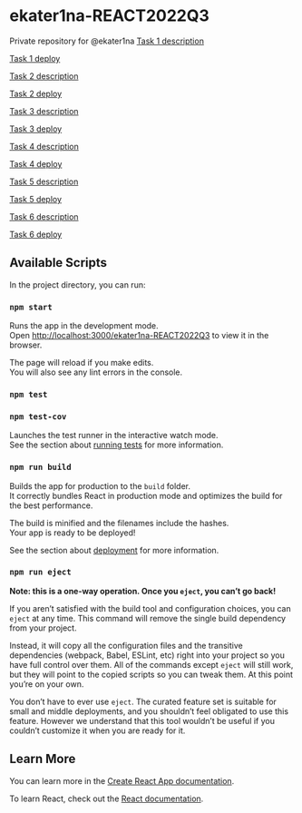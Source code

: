 # ekater1na-REACT2022Q3

Private repository for @ekater1na
[Task 1 description](https://github.com/rolling-scopes-school/tasks/tree/master/react/modules/module01)

[Task 1 deploy](https://react2022q3-components.netlify.app/)


[Task 2 description](https://github.com/rolling-scopes-school/tasks/tree/master/react/modules/module02)

[Task 2 deploy](https://react2022q3-forms.netlify.app)


[Task 3 description](https://github.com/rolling-scopes-school/tasks/tree/master/react/modules/module03)

[Task 3 deploy](https://react2022q3-api.netlify.app/)


[Task 4 description](https://github.com/rolling-scopes-school/tasks/tree/master/react/modules/module04)

[Task 4 deploy](https://react2022q3-hooks.netlify.app/)


[Task 5 description](https://github.com/rolling-scopes-school/tasks/tree/master/react/modules/module05)

[Task 5 deploy](https://rolling-scopes-school.github.io/ekater1na-REACT2022Q3)


[Task 6 description](https://github.com/rolling-scopes-school/tasks/tree/master/react/modules/module06)

[Task 6 deploy](https://rolling-scopes-school.github.io/ekater1na-REACT2022Q3)


## Available Scripts

In the project directory, you can run:

### `npm start`

Runs the app in the development mode.\
Open [http://localhost:3000/ekater1na-REACT2022Q3](http://localhost:3000/ekater1na-REACT2022Q3) to view it in the browser.

The page will reload if you make edits.\
You will also see any lint errors in the console.

### `npm test`

### `npm test-cov`

Launches the test runner in the interactive watch mode.\
See the section about [running tests](https://facebook.github.io/create-react-app/docs/running-tests) for more information.

### `npm run build`

Builds the app for production to the `build` folder.\
It correctly bundles React in production mode and optimizes the build for the best performance.

The build is minified and the filenames include the hashes.\
Your app is ready to be deployed!

See the section about [deployment](https://facebook.github.io/create-react-app/docs/deployment) for more information.

### `npm run eject`

**Note: this is a one-way operation. Once you `eject`, you can’t go back!**

If you aren’t satisfied with the build tool and configuration choices, you can `eject` at any time. This command will remove the single build dependency from your project.

Instead, it will copy all the configuration files and the transitive dependencies (webpack, Babel, ESLint, etc) right into your project so you have full control over them. All of the commands except `eject` will still work, but they will point to the copied scripts so you can tweak them. At this point you’re on your own.

You don’t have to ever use `eject`. The curated feature set is suitable for small and middle deployments, and you shouldn’t feel obligated to use this feature. However we understand that this tool wouldn’t be useful if you couldn’t customize it when you are ready for it.

## Learn More

You can learn more in the [Create React App documentation](https://facebook.github.io/create-react-app/docs/getting-started).

To learn React, check out the [React documentation](https://reactjs.org/).
